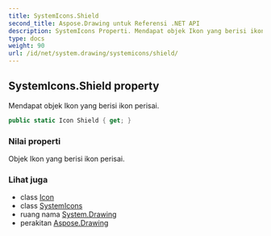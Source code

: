 ```yaml
---
title: SystemIcons.Shield
second_title: Aspose.Drawing untuk Referensi .NET API
description: SystemIcons Properti. Mendapat objek Ikon yang berisi ikon perisai.
type: docs
weight: 90
url: /id/net/system.drawing/systemicons/shield/
---
```

## SystemIcons.Shield property

Mendapat objek Ikon yang berisi ikon perisai.

```csharp
public static Icon Shield { get; }
```

### Nilai properti

Objek Ikon yang berisi ikon perisai.

### Lihat juga

* class [Icon](../../icon/)
* class [SystemIcons](../)
* ruang nama [System.Drawing](../../systemicons/)
* perakitan [Aspose.Drawing](../../../)


